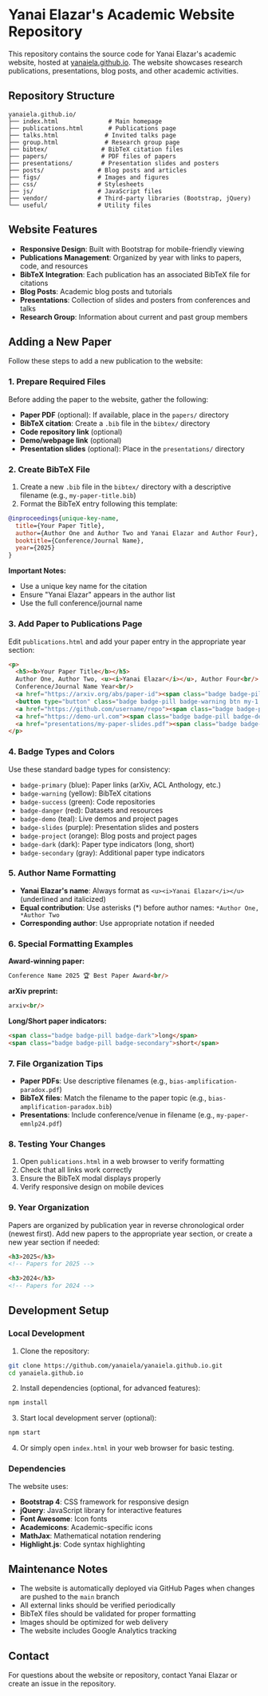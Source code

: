 # Yanai Elazar's Academic Website Repository

This repository contains the source code for Yanai Elazar's academic website, hosted at [yanaiela.github.io](https://yanaiela.github.io). The website showcases research publications, presentations, blog posts, and other academic activities.

## Repository Structure

```
yanaiela.github.io/
├── index.html              # Main homepage
├── publications.html       # Publications page
├── talks.html             # Invited talks page
├── group.html             # Research group page
├── bibtex/               # BibTeX citation files
├── papers/               # PDF files of papers
├── presentations/        # Presentation slides and posters
├── posts/               # Blog posts and articles
├── figs/                # Images and figures
├── css/                 # Stylesheets
├── js/                  # JavaScript files
├── vendor/              # Third-party libraries (Bootstrap, jQuery)
└── useful/              # Utility files
```

## Website Features

- **Responsive Design**: Built with Bootstrap for mobile-friendly viewing
- **Publications Management**: Organized by year with links to papers, code, and resources
- **BibTeX Integration**: Each publication has an associated BibTeX file for citations
- **Blog Posts**: Academic blog posts and tutorials
- **Presentations**: Collection of slides and posters from conferences and talks
- **Research Group**: Information about current and past group members

## Adding a New Paper

Follow these steps to add a new publication to the website:

### 1. Prepare Required Files

Before adding the paper to the website, gather the following:

- **Paper PDF** (optional): If available, place in the `papers/` directory
- **BibTeX citation**: Create a `.bib` file in the `bibtex/` directory
- **Code repository link** (optional)
- **Demo/webpage link** (optional)
- **Presentation slides** (optional): Place in the `presentations/` directory

### 2. Create BibTeX File

1. Create a new `.bib` file in the `bibtex/` directory with a descriptive filename (e.g., `my-paper-title.bib`)
2. Format the BibTeX entry following this template:

```bibtex
@inproceedings{unique-key-name,
  title={Your Paper Title},
  author={Author One and Author Two and Yanai Elazar and Author Four},
  booktitle={Conference/Journal Name},
  year={2025}
}
```

**Important Notes:**
- Use a unique key name for the citation
- Ensure "Yanai Elazar" appears in the author list
- Use the full conference/journal name

### 3. Add Paper to Publications Page

Edit `publications.html` and add your paper entry in the appropriate year section:

```html
<p>
  <h5><b>Your Paper Title</b></h5>
  Author One, Author Two, <u><i>Yanai Elazar</i></u>, Author Four<br/>
  Conference/Journal Name Year<br/>
  <a href="https://arxiv.org/abs/paper-id"><span class="badge badge-pill badge-primary">paper</span></a>
  <button type="button" class="badge badge-pill badge-warning btn my-1 mr-1 btn-sm js-cite-modal" data-filename="/bibtex/my-paper-title.bib">bibtex</button>
  <a href="https://github.com/username/repo"><span class="badge badge-pill badge-success">code</span></a>
  <a href="https://demo-url.com"><span class="badge badge-pill badge-demo">demo</span></a>
  <a href="presentations/my-paper-slides.pdf"><span class="badge badge-pill badge-slides">slides</span></a>
</p>
```

### 4. Badge Types and Colors

Use these standard badge types for consistency:

- `badge-primary` (blue): Paper links (arXiv, ACL Anthology, etc.)
- `badge-warning` (yellow): BibTeX citations
- `badge-success` (green): Code repositories
- `badge-danger` (red): Datasets and resources
- `badge-demo` (teal): Live demos and project pages
- `badge-slides` (purple): Presentation slides and posters
- `badge-project` (orange): Blog posts and project pages
- `badge-dark` (dark): Paper type indicators (long, short)
- `badge-secondary` (gray): Additional paper type indicators

### 5. Author Name Formatting

- **Yanai Elazar's name**: Always format as `<u><i>Yanai Elazar</i></u>` (underlined and italicized)
- **Equal contribution**: Use asterisks (*) before author names: `*Author One, *Author Two`
- **Corresponding author**: Use appropriate notation if needed

### 6. Special Formatting Examples

**Award-winning paper:**
```html
Conference Name 2025 🏆 Best Paper Award<br/>
```

**arXiv preprint:**
```html
arxiv<br/>
```

**Long/Short paper indicators:**
```html
<span class="badge badge-pill badge-dark">long</span>
<span class="badge badge-pill badge-secondary">short</span>
```

### 7. File Organization Tips

- **Paper PDFs**: Use descriptive filenames (e.g., `bias-amplification-paradox.pdf`)
- **BibTeX files**: Match the filename to the paper topic (e.g., `bias-amplification-paradox.bib`)
- **Presentations**: Include conference/venue in filename (e.g., `my-paper-emnlp24.pdf`)

### 8. Testing Your Changes

1. Open `publications.html` in a web browser to verify formatting
2. Check that all links work correctly
3. Ensure the BibTeX modal displays properly
4. Verify responsive design on mobile devices

### 9. Year Organization

Papers are organized by publication year in reverse chronological order (newest first). Add new papers to the appropriate year section, or create a new year section if needed:

```html
<h3>2025</h3>
<!-- Papers for 2025 -->

<h3>2024</h3>
<!-- Papers for 2024 -->
```

## Development Setup

### Local Development

1. Clone the repository:
```bash
git clone https://github.com/yanaiela/yanaiela.github.io.git
cd yanaiela.github.io
```

2. Install dependencies (optional, for advanced features):
```bash
npm install
```

3. Start local development server (optional):
```bash
npm start
```

4. Or simply open `index.html` in your web browser for basic testing.

### Dependencies

The website uses:
- **Bootstrap 4**: CSS framework for responsive design
- **jQuery**: JavaScript library for interactive features
- **Font Awesome**: Icon fonts
- **Academicons**: Academic-specific icons
- **MathJax**: Mathematical notation rendering
- **Highlight.js**: Code syntax highlighting

## Maintenance Notes

- The website is automatically deployed via GitHub Pages when changes are pushed to the `main` branch
- All external links should be verified periodically
- BibTeX files should be validated for proper formatting
- Images should be optimized for web delivery
- The website includes Google Analytics tracking

## Contact

For questions about the website or repository, contact Yanai Elazar or create an issue in the repository.